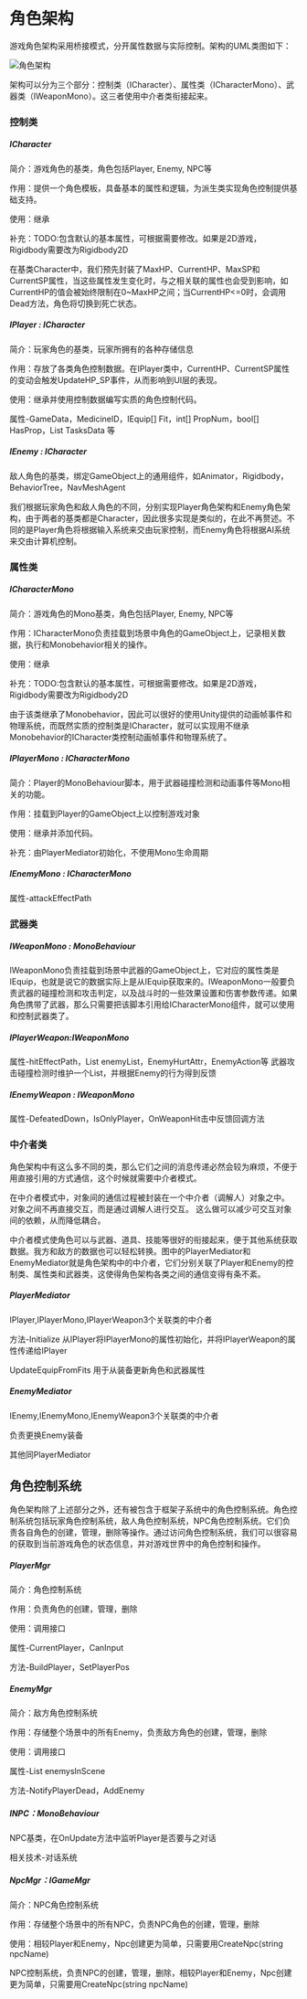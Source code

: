 # 角色架构
游戏角色架构采用桥接模式，分开属性数据与实际控制。架构的UML类图如下：

![角色架构](http://on-img.com/chart_image/59684a60e4b064b2bffc51f2.png)

架构可以分为三个部分：控制类（ICharacter）、属性类（ICharacterMono）、武器类（IWeaponMono）。这三者使用中介者类衔接起来。

### 控制类

##### ICharacter

简介：游戏角色的基类，角色包括Player, Enemy, NPC等

作用：提供一个角色模板，具备基本的属性和逻辑，为派生类实现角色控制提供基础支持。

使用：继承

补充：TODO:包含默认的基本属性，可根据需要修改。如果是2D游戏，Rigidbody需要改为Rigidbody2D

在基类Character中，我们预先封装了MaxHP、CurrentHP、MaxSP和CurrentSP属性，当这些属性发生变化时，与之相关联的属性也会受到影响，如CurrentHP的值会被始终限制在0~MaxHP之间；当CurrentHP<=0时，会调用Dead方法，角色将切换到死亡状态。

##### IPlayer : ICharacter

简介：玩家角色的基类，玩家所拥有的各种存储信息

作用：存放了各类角色控制数据。在IPlayer类中，CurrentHP、CurrentSP属性的变动会触发UpdateHP_SP事件，从而影响到UI层的表现。

使用：继承并使用控制数据编写实质的角色控制代码。

属性-GameData，MedicineID，IEquip[] Fit，int[] PropNum，bool[] HasProp，List<TaskData> TasksData 等

##### IEnemy : ICharacter

敌人角色的基类，绑定GameObject上的通用组件，如Animator，Rigidbody，BehaviorTree，NavMeshAgent

我们根据玩家角色和敌人角色的不同，分别实现Player角色架构和Enemy角色架构，由于两者的基类都是Character，因此很多实现是类似的，在此不再赘述。不同的是Player角色将根据输入系统来交由玩家控制，而Enemy角色将根据AI系统来交由计算机控制。

### 属性类

##### ICharacterMono

简介：游戏角色的Mono基类，角色包括Player, Enemy, NPC等

作用：ICharacterMono负责挂载到场景中角色的GameObject上，记录相关数据，执行和Monobehavior相关的操作。

使用：继承

补充：TODO:包含默认的基本属性，可根据需要修改。如果是2D游戏，Rigidbody需要改为Rigidbody2D

由于该类继承了Monobehavior，因此可以很好的使用Unity提供的动画帧事件和物理系统，而既然实质的控制类是ICharacter，就可以实现用不继承Monobehavior的ICharacter类控制动画帧事件和物理系统了。

##### IPlayerMono : ICharacterMono

简介：Player的MonoBehaviour脚本，用于武器碰撞检测和动画事件等Mono相关的功能。

作用：挂载到Player的GameObject上以控制游戏对象

使用：继承并添加代码。

补充：由PlayerMediator初始化，不使用Mono生命周期

##### IEnemyMono : ICharacterMono

属性-attackEffectPath

### 武器类

##### IWeaponMono : MonoBehaviour

IWeaponMono负责挂载到场景中武器的GameObject上，它对应的属性类是IEquip，也就是说它的数据实际上是从IEquip获取来的。IWeaponMono一般要负责武器的碰撞检测和攻击判定，以及战斗时的一些效果设置和伤害参数传递。如果角色携带了武器，那么只需要把该脚本引用给ICharacterMono组件，就可以使用和控制武器类了。

##### IPlayerWeapon:IWeaponMono

属性-hitEffectPath，List<GameObject> enemyList，EnemyHurtAttr，EnemyAction等
武器攻击碰撞检测时维护一个List，并根据Enemy的行为得到反馈

##### IEnemyWeapon : IWeaponMono

属性-DefeatedDown，IsOnlyPlayer，OnWeaponHit击中反馈回调方法

### 中介者类

角色架构中有这么多不同的类，那么它们之间的消息传递必然会较为麻烦，不便于用直接引用的方式通信，这个时候就需要中介者模式。

在中介者模式中，对象间的通信过程被封装在一个中介者（调解人）对象之中。 对象之间不再直接交互，而是通过调解人进行交互。 这么做可以减少可交互对象间的依赖，从而降低耦合。

中介者模式使角色可以与武器、道具、技能等很好的衔接起来，便于其他系统获取数据。我方和敌方的数据也可以轻松转换。图中的PlayerMediator和EnemyMediator就是角色架构中的中介者，它们分别关联了Player和Enemy的控制类、属性类和武器类，这使得角色架构各类之间的通信变得有条不紊。

##### PlayerMediator

IPlayer,IPlayerMono,IPlayerWeapon3个关联类的中介者

方法-Initialize 从IPlayer将IPlayerMono的属性初始化，并将IPlayerWeapon的属性传递给IPlayer

UpdateEquipFromFits 用于从装备更新角色和武器属性

##### EnemyMediator

IEnemy,IEnemyMono,IEnemyWeapon3个关联类的中介者

负责更换Enemy装备

其他同PlayerMediator

## 角色控制系统

角色架构除了上述部分之外，还有被包含于框架子系统中的角色控制系统。角色控制系统包括玩家角色控制系统，敌人角色控制系统，NPC角色控制系统。它们负责各自角色的创建，管理，删除等操作。通过访问角色控制系统，我们可以很容易的获取到当前游戏角色的状态信息，并对游戏世界中的角色控制和操作。

##### PlayerMgr
简介：角色控制系统

作用：负责角色的创建，管理，删除

使用：调用接口

属性-CurrentPlayer，CanInput

方法-BuildPlayer，SetPlayerPos

##### EnemyMgr

简介：敌方角色控制系统

作用：存储整个场景中的所有Enemy，负责敌方角色的创建，管理，删除

使用：调用接口

属性-List<IEnemy> enemysInScene

方法-NotifyPlayerDead，AddEnemy

##### INPC：MonoBehaviour
NPC基类，在OnUpdate方法中监听Player是否要与之对话

相关技术-对话系统

##### NpcMgr：IGameMgr

简介：NPC角色控制系统

作用：存储整个场景中的所有NPC，负责NPC角色的创建，管理，删除

使用：相较Player和Enemy，Npc创建更为简单，只需要用CreateNpc(string npcName)

NPC控制系统，负责NPC的创建，管理，删除，相较Player和Enemy，Npc创建更为简单，只需要用CreateNpc(string npcName)
